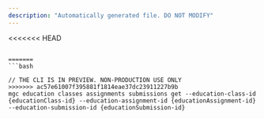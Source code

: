 ```yaml
---
description: "Automatically generated file. DO NOT MODIFY"
---
```


<<<<<<< HEAD
```cli

=======
```bash

// THE CLI IS IN PREVIEW. NON-PRODUCTION USE ONLY
>>>>>>> ac57e61007f395881f1814eae37dc23911227b9b
mgc education classes assignments submissions get --education-class-id {educationClass-id} --education-assignment-id {educationAssignment-id} --education-submission-id {educationSubmission-id}

```
